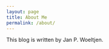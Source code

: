 ```yaml
---
layout: page
title: About Me
permalink: /about/
---
```


This blog is written by Jan P. Woeltjen.





